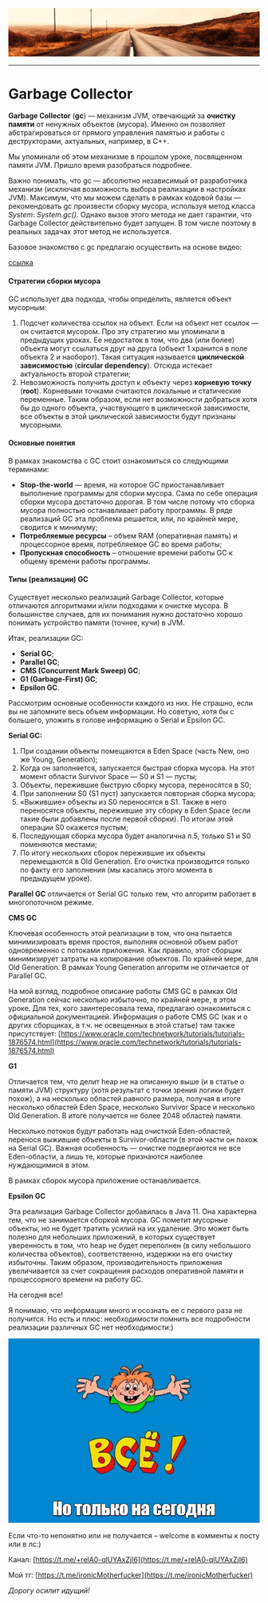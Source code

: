 ![](../../commonmedia/header.png)

***

   

Garbage Collector
=================

**Garbage Collector** (**gc**) — механизм JVM, отвечающий за **очистку памяти** от ненужных объектов (мусора). Именно он позволяет абстрагироваться от прямого управления памятью и работы с деструкторами, актуальных, например, в C++.

Мы упоминали об этом механизме в прошлом уроке, посвященном памяти JVM. Пришло время разобраться подробнее.

Важно понимать, что gc — абсолютно независимый от разработчика механизм (исключая возможность выбора реализации в настройках JVM). Максимум, что мы можем сделать в рамках кодовой базы — рекомендовать gc произвести сборку мусора, используя метод класса _System_: _System.gc()_. Однако вызов этого метода не дает гарантии, что Garbage Collector действительно будет запущен. В том числе поэтому в реальных задачах этот метод не используется.

Базовое знакомство с gc предлагаю осуществить на основе видео:

[ссылка](https://www.youtube.com/watch?v=-ayMplONmkI&list=PL786bPIlqEjRDXpAKYbzpdTaOYsWyjtCX&index=34)

  

#### Стратегии сборки мусора

GC использует два подхода, чтобы определить, является объект мусорным:

1.  Подсчет количества ссылок на объект. Если на объект нет ссылок — он считается мусором. Про эту стратегию мы упоминали в предыдущих уроках. Ее недостаток в том, что два (или более) объекта могут ссылаться друг на друга (объект 1 хранится в поле объекта 2 и наоборот). Такая ситуация называется **циклической зависимостью** (**circular dependency**). Отсюда истекает актуальность второй стратегии;
2.  Невозможность получить доступ к объекту через **корневую точку** (**root**). Корневыми точками считаются локальные и статические переменные. Таким образом, если нет возможности добраться хотя бы до одного объекта, участвующего в циклической зависимости, все объекты в этой циклической зависимости будут признаны мусорными.

  

#### Основные понятия

В рамках знакомства с GC стоит ознакомиться со следующими терминами:

*   **Stop-the-world** — время, на которое GC приостанавливает выполнение программы для сборки мусора. Сама по себе операция сборки мусора достаточно дорогая. В том числе потому что сборка мусора полностью останавливает работу программы. В ряде реализаций GC эта проблема решается, или, по крайней мере, сводится к минимуму;
*   **Потребляемые ресурсы** – объем RAM (оперативная память) и процессорное время, потребляемое GC во время работы;
*   **Пропускная способность** – отношение времени работы GC к общему времени работы программы.

  

#### Типы (реализации) GC

Существует несколько реализаций Garbage Collector, которые отличаются алгоритмами и/или подходами к очистке мусора. В большинстве случаев, для их понимания нужно достаточно хорошо понимать устройство памяти (точнее, кучи) в JVM.

Итак, реализации GC:

*   **Serial GC**;
*   **Parallel GC**;
*   **CMS (Concurrent Mark Sweep) GC**;
*   **G1 (Garbage-First) GC**;
*   **Epsilon GC**.

Рассмотрим основные особенности каждого из них. Не страшно, если вы не запомните весь объем информации. Но советую, хотя бы с большего, уложить в голове информацию о Serial и Epsilon GC.

  

**Serial GC:**

1.  При создании объекты помещаются в Eden Space (часть New, оно же Young, Generation);
2.  Когда он заполняется, запускается быстрая сборка мусора. На этот момент области Survivor Space — S0 и S1 — пусты;
3.  Объекты, пережившие быструю сборку мусора, переносятся в S0;
4.  При заполнении S0 (S1 пуст) запускается повторная сборка мусора;
5.  «Выжившие» объекты из S0 переносятся в S1. Также в него переносятся объекты, пережившие эту сборку в Eden Space (если такие были добавлены после первой сборки). По итогам этой операции S0 окажется пустым;
6.  Последующая сборка мусора будет аналогична п.5, только S1 и S0 поменяются местами;
7.  По итогу нескольких сборок пережившие их объекты перемещаются в Old Generation. Его очистка производится только по факту его заполнения (мы касались этого момента в предыдущем уроке).

  

**Parallel GC** отличается от Serial GC только тем, что алгоритм работает в многопоточном режиме.

  

**CMS GC**

Ключевая особенность этой реализации в том, что она пытается минимизировать время простоя, выполняя основной объем работ одновременно с потоками приложения. Как правило, этот сборщик минимизирует затраты на копирование объектов. По крайней мере, для Old Generation. В рамках Young Generation алгоритм не отличается от Parallel GC.

На мой взгляд, подробное описание работы CMS GC в рамках Old Generation сейчас несколько избыточно, по крайней мере, в этом уроке. Для тех, кого заинтересовала тема, предлагаю ознакомиться с официальной документацией. Информация о работе CMS GC (как и о других сборщиках, в т.ч. не освещенных в этой статье) там также присутствует: [https://www.oracle.com/technetwork/tutorials/tutorials-1876574.html](https://www.oracle.com/technetwork/tutorials/tutorials-1876574.html)

  

**G1**

Отличается тем, что делит heap не на описанную выше (и в статье о памяти JVM) структуру (хотя результат с точки зрения логики будет похож), а на несколько областей равного размера, получая в итоге несколько областей Eden Space, несколько Survivor Space и несколько Old Generation. В итоге получается не более 2048 областей памяти.

Несколько потоков будут работать над очисткой Eden-областей, перенося выжившие объекты в Survivor-области (в этой части он похож на Serial GC). Важная особенность — очистке подвергаются не все Eden-области, а лишь те, которые признаются наиболее нуждающимися в этом.

В рамках сборок мусора приложение останавливается.

  

**Epsilon GC**

Эта реализация Garbage Collector добавилась в Java 11. Она характерна тем, что не занимается сборкой мусора. GC пометит мусорные объекты, но не будет тратить усилий на их удаление. Это может быть полезно для небольших приложений, в которых существует уверенность в том, что heap не будет переполнен (в силу небольшого количества объектов), соответственно, издержки на его очистку избыточны. Таким образом, производительность приложения увеличивается за счет сокращения расходов оперативной памяти и процессорного времени на работу GC.

  

На сегодня все!

Я понимаю, что информации много и осознать ее с первого раза не получится. Но есть и плюс: необходимости помнить все подробности реализации различных GC нет необходимости:)

![](../../commonmedia/footer.png)

  

Если что-то непонятно или не получается – welcome в комменты к посту или в лс:)

Канал: [https://t.me/+relA0-qlUYAxZjI6](https://t.me/+relA0-qlUYAxZjI6)

Мой тг: [https://t.me/ironicMotherfucker](https://t.me/ironicMotherfucker)

_Дорогу осилит идущий!_